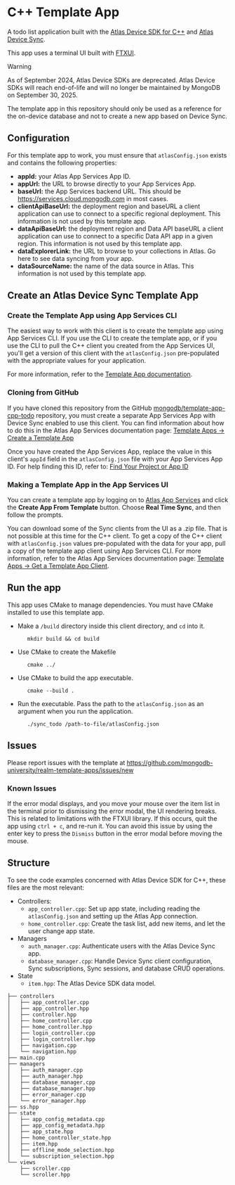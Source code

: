 # C++ Template App

A todo list application built with the [Atlas Device SDK for C++](https://www.mongodb.com/docs/realm/sdk/cpp/) and [Atlas Device Sync](https://www.mongodb.com/docs/atlas/app-services/sync/).

This app uses a terminal UI built with [FTXUI](https://github.com/ArthurSonzogni/FTXUI).

> [!WARNING]
> As of September 2024, Atlas Device SDKs are deprecated. Atlas Device SDKs
> will reach end-of-life and will no longer be maintained by MongoDB on
> September 30, 2025.
>
> The template app in this repository should only be used as a reference for
> the on-device database and not to create a new app based on Device Sync.

## Configuration

For this template app to work, you must ensure that `atlasConfig.json` exists and contains the following properties:

- **appId:** your Atlas App Services App ID.
- **appUrl:** the URL to browse directly to your App Services App.
- **baseUrl:** the App Services backend URL. This should be https://services.cloud.mongodb.com in most cases.
- **clientApiBaseUrl:** the deployment region and baseURL a client application can use to connect to a specific regional
  deployment. This information is not used by this template app.
- **dataApiBaseUrl:** the deployment region and Data API baseURL a client application can use to connect to a specific
  Data API app in a given region. This information is not used by this template app.
- **dataExplorerLink:** the URL to browse to your collections in Atlas. Go here to see data syncing from your app.
- **dataSourceName:** the name of the data source in Atlas. This information is not used by this template app.

## Create an Atlas Device Sync Template App

### Create the Template App using App Services CLI

The easiest way to work with this client is to create the template app using App Services CLI. If you use the CLI to
create the template app, or if you use the CLI to pull the C++ client you created from the App Services UI, you'll get
a version of this client with the `atlasConfig.json` pre-populated with the appropriate values for your application.

For more information, refer to the [Template App documentation](https://www.mongodb.com/docs/atlas/app-services/reference/template-apps/).

### Cloning from GitHub

If you have cloned this repository from the GitHub
[mongodb/template-app-cpp-todo](https://github.com/mongodb/template-app-cpp-todo.git)
repository, you must create a separate App Services App with Device Sync
enabled to use this client. You can find information about how to do this
in the Atlas App Services documentation page:
[Template Apps -> Create a Template App](https://www.mongodb.com/docs/atlas/app-services/reference/template-apps/)

Once you have created the App Services App, replace the value in this client's `appId` field
in the `atlasConfig.json` file with your App Services App ID. For help finding this ID, refer
to: [Find Your Project or App ID](https://www.mongodb.com/docs/atlas/app-services/reference/find-your-project-or-app-id/)

### Making a Template App in the App Services UI

You can create a template app by logging on to [Atlas App Services](https://services.cloud.mongodb.com) and click the
**Create App From Template** button. Choose **Real Time Sync**, and then follow the prompts.

You can download some of the Sync clients from the UI as a .zip file. That is not possible at this time for the C++ client.
To get a copy of the C++ client with `atlasConfig.json` values pre-populated with the data for your app, pull a copy of
the template app client using App Services CLI. For more information, refer to the Atlas App Services documentation page:
[Template Apps -> Get a Template App Client](https://www.mongodb.com/docs/atlas/app-services/reference/template-apps/#get-a-template-app-client).

## Run the app

This app uses CMake to manage dependencies. You must have CMake installed to use this template app.

- Make a `/build` directory inside this client directory, and `cd` into it.

  ```shell
     mkdir build && cd build
  ```

- Use CMake to create the Makefile

  ```shell
     cmake ../
  ```

- Use CMake to build the app executable.

  ```shell
     cmake --build .
  ```

- Run the executable. Pass the path to the `atlasConfig.json` as an argument when you run the application.

  ```shell
     ./sync_todo /path-to-file/atlasConfig.json
  ```

## Issues

Please report issues with the template at https://github.com/mongodb-university/realm-template-apps/issues/new

### Known Issues

If the error modal displays, and you move your mouse over the item list in the terminal prior to dismissing the error
modal, the UI rendering breaks. This is related to limitations with the FTXUI library. If this occurs, quit the app
using `ctrl + c`, and re-run it. You can avoid this issue by using the enter key to press the `Dismiss` button in the
error modal before moving the mouse.

## Structure

To see the code examples concerned with Atlas Device SDK for C++, these files are the most relevant:

- Controllers:
  - `app_controller.cpp`: Set up app state, including reading the `atlasConfig.json` and setting up the Atlas App connection.
  - `home_controller.cpp`: Create the task list, add new items, and let the user change app state.
- Managers
  - `auth_manager.cpp`: Authenticate users with the Atlas Device Sync app.
  - `database_manager.cpp`: Handle Device Sync client configuration, Sync subscriptions, Sync sessions, and database CRUD operations.
- State
  - `item.hpp`: The Atlas Device SDK data model.

```
├── controllers
│   ├── app_controller.cpp
│   ├── app_controller.hpp
│   ├── controller.hpp
│   ├── home_controller.cpp
│   ├── home_controller.hpp
│   ├── login_controller.cpp
│   ├── login_controller.hpp
│   ├── navigation.cpp
│   └── navigation.hpp
├── main.cpp
├── managers
│   ├── auth_manager.cpp
│   ├── auth_manager.hpp
│   ├── database_manager.cpp
│   ├── database_manager.hpp
│   ├── error_manager.cpp
│   └── error_manager.hpp
├── ss.hpp
├── state
│   ├── app_config_metadata.cpp
│   ├── app_config_metadata.hpp
│   ├── app_state.hpp
│   ├── home_controller_state.hpp
│   ├── item.hpp
│   ├── offline_mode_selection.hpp
│   └── subscription_selection.hpp
└── views
    ├── scroller.cpp
    └── scroller.hpp
```
